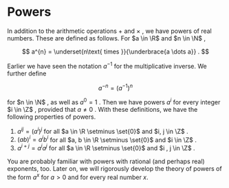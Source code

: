 # Powers

In addition to the arithmetic operations $+$ and $\times$ , we have powers of real numbers. These are defined as follows. For $a \in \R$ and $n \in \N$ ,

$$
a^{n} = \underset{n\text{ times }}{\underbrace{a \dots a}} .
$$

Earlier we have seen the notation $a^{- 1}$ for the multiplicative inverse. We further define

$$
a^{-n} = (a^{-1})^n
$$

for $n \in \N$ , as well as $a^{0} = 1$ . Then we have powers $a^{i}$ for every integer $i \in \Z$ , provided that $a \neq 0$ . With these definitions, we have the following properties of powers.

1.  $a^{i j} = (a^{i})^j$ for all $a \in \R \setminus \set{0}$ and $i, j \in \Z$ .
2.  $(a b)^i = a^i b^i$ for all $a, b \in \R \setminus \set{0}$ and $i \in \Z$ .
3.  $a^{i + j} = a^i a^j$ for all $a \in \R \setminus \set{0}$ and $i , j \in \Z$ .

You are probably familiar with powers with rational (and perhaps real) exponents, too. Later on, we will rigorously develop the theory of powers of the form $a^{x}$ for $a > 0$ and for every real number $x$.
